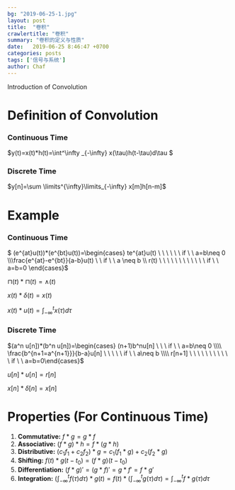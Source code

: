 ```yaml
---
bg: "2019-06-25-1.jpg"
layout: post
title:  "卷积"
crawlertitle: "卷积"
summary: "卷积的定义与性质"
date:   2019-06-25 8:46:47 +0700
categories: posts
tags: ['信号与系统']
author: Chaf
---
```


Introduction of Convolution

# Definition of Convolution

### Continuous Time

$y(t)=x(t)*h(t)=\int^\infty _{-\infty} x(\tau)h(t-\tau)d\tau  $ 

###  Discrete Time

$y[n]=\sum \limits^{\infty}\limits_{-\infty} x[m]h[n-m]$ 

# Example

### Continuous Time

$ (e^{at}u(t))*(e^{bt}u(t))=\begin{cases} te^{at}u(t)  \ \ \ \ \ \ if \ \ a=b\neq 0  \\\\\frac{e^{at}-e^{bt}}{a-b}u(t) \ \ if \ \ a \neq b \\\\ r(t) \ \ \ \ \  \ \ \ \ \ \ \ if \ \ a=b=0 \end{cases}$

$\sqcap(t)*\sqcap(t)=\wedge(t)$

$x(t)*\delta(t)=x(t)$

$x(t)*u(t)=\int^{t}_{-\infty} x(\tau)d\tau$

###  Discrete Time

$(a^n u[n])*(b^n u[n])=\begin{cases} (n+1)b^nu[n] \ \ \ if \ \ a=b\neq 0 \\\\ \frac{b^{n+1=a^{n+1}}}{b-a}u[n] \ \ \ \ \ if \ \ a\neq b \\\\ r[n+1] \ \ \ \ \ \ \ \ \ \ \ if \ \ a=b=0\end{cases}$

$u[n]*u[n]=r[n]$

$x[n]*\delta[n]=x[n]$

# Properties (For Continuous Time)

1. **Commutative:** $f\ast g=g\ast f$
2. **Associative:** $(f \ast g) \ast h=f \ast (g \ast h)$
3. **Distributive:** $(c_1f_1+c_2f_2)\ast g=c_1(f_1 \ast g)+c_2(f_2 \ast g)$
4. **Shifting:** $f(t)\ast g(t-t_0)=(f \ast g)(t-t_0)$
5. **Differentiation:** $(f\ast g)'=(g \ast f)'=g \ast f'=f \ast g'$
6. **Integration:** $(\int^t_{-\infty}f(\tau)d\tau)\ast g(t)=f(t)\ast (\int^t_{-\infty}g(\tau)d\tau)=\int^t_{-\infty}f\ast g(\tau)d\tau$

